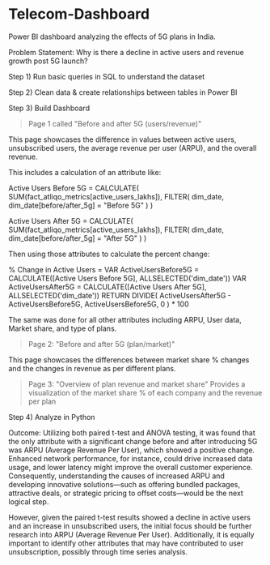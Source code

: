 # Telecom-Dashboard
Power BI dashboard analyzing the effects of 5G plans in India.  

Problem Statement:
Why is there a decline in active users and revenue growth post 5G launch?

Step 1) 
Run basic queries in SQL to understand the dataset 

Step 2)
Clean data & create relationships between tables in Power BI 

Step 3) 
Build Dashboard

> Page 1 called "Before and after 5G (users/revenue)"

This page showcases the difference in values between active users, unsubscribed users, the average revenue per user (ARPU), and the overall revenue. 

This includes a calculation of an attribute like:

Active Users Before 5G = CALCULATE( SUM(fact_atliqo_metrics[active_users_lakhs]), FILTER( dim_date, dim_date[before/after_5g] = "Before 5G" ) )

Active Users After 5G = CALCULATE( SUM(fact_atliqo_metrics[active_users_lakhs]), FILTER( dim_date, dim_date[before/after_5g] = "After 5G" ) )

Then using those attributes to calculate the percent change: 

% Change in Active Users = 
VAR ActiveUsersBefore5G = CALCULATE([Active Users Before 5G], ALLSELECTED('dim_date'))
VAR ActiveUsersAfter5G = CALCULATE([Active Users After 5G], ALLSELECTED('dim_date'))
RETURN DIVIDE(
    ActiveUsersAfter5G - ActiveUsersBefore5G,
    ActiveUsersBefore5G,
    0
) * 100

The same was done for all other attributes including ARPU, User data, Market share, and type of plans. 

> Page 2: "Before and after 5G (plan/market)" 

This page showcases the differences between market share % changes and the changes in revenue as per different plans. 

> Page 3: "Overview of plan revenue and market share" 
Provides a visualization of the market share % of each company and the revenue per plan

Step 4) Analyze in Python

Outcome: Utilizing both paired t-test and ANOVA testing, it was found that the only attribute with a significant change before and after introducing 5G was ARPU (Average Revenue Per User), which showed a positive change. Enhanced network performance, for instance, could drive increased data usage, and lower latency might improve the overall customer experience. Consequently, understanding the causes of increased ARPU and developing innovative solutions—such as offering bundled packages, attractive deals, or strategic pricing to offset costs—would be the next logical step.

However, given the paired t-test results showed a decline in active users and an increase in unsubscribed users, the initial focus should be further research into ARPU (Average Revenue Per User). Additionally, it is equally important to identify other attributes that may have contributed to user unsubscription, possibly through time series analysis.
